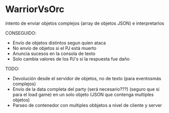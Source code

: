 WarriorVsOrc
============

intento de enviar objetos complejos (array de objetos JSON) e interpretarlos 

CONSEGUIDO: 
- Envío de objetos distintos segun quien ataca
- No envío de objetos si el PJ está muerto
- Anuncia sucesos en la consola de texto
- Solo cambia valores de los PJ's si la respuesta fue daño

TODO:
- Devolución desde el servidor de objetos, no de texto (para eventosmás complejos)
- Envío de la data completa del party (será necesario???) (seguro que si para el load game) en un solo objeto (JSON que contenga multiples objetos)
- Parseo de contenedor con multiples obbjetos a nivel de cliente y server


